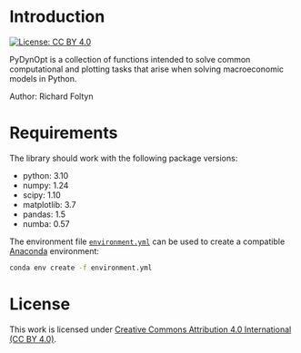 
# Introduction
[![License: CC BY 4.0](https://img.shields.io/badge/License-CC%20BY%204.0-lightgrey.svg)](https://creativecommons.org/licenses/by/4.0/)

PyDynOpt is a collection of functions intended to solve common computational 
and plotting tasks that arise when solving macroeconomic models in Python.

Author: Richard Foltyn

# Requirements

The library should work with the following package versions:

- python: 3.10
- numpy: 1.24
- scipy: 1.10
- matplotlib: 3.7
- pandas: 1.5
- numba: 0.57

The environment file [`environment.yml`](environment.yml) can be used to 
create a compatible [Anaconda](https://www.anaconda.com/) environment:

```bash
conda env create -f environment.yml
```

# License

This work is licensed under
[Creative Commons Attribution 4.0 International (CC BY 4.0)](https://creativecommons.org/licenses/by/4.0/).